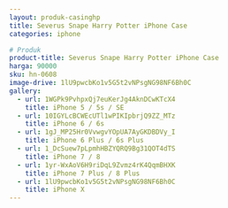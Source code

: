 ```yaml
---
layout: produk-casinghp
title: Severus Snape Harry Potter iPhone Case
categories: iphone

# Produk
product-title: Severus Snape Harry Potter iPhone Case
harga: 90000
sku: hn-0608
image-drive: 1lU9pwcbKo1v5G5t2vNPsgNG98NF6Bh0C
gallery:
  - url: 1WGPk9PvhpxQj7euKerJg4AknDCwKTcX4
    title: iPhone 5 / 5s / SE
  - url: 10IGYLcBCWEcUTl1wPIKIpbrjQ9ZZ_MTz
    title: iPhone 6 / 6s
  - url: 1gJ_MP25Hr0VvwgvYOpUA7AyGKDBDVy_I
    title: iPhone 6 Plus / 6s Plus
  - url: 1_DcSuew7pLpmhHBZYQRQ9Bg31QOT4dTS
    title: iPhone 7 / 8
  - url: 1yr-WxAoV6H9riDqL9Zvmz4rK4QqmBHXK
    title: iPhone 7 Plus / 8 Plus
  - url: 1lU9pwcbKo1v5G5t2vNPsgNG98NF6Bh0C
    title: iPhone X
---
```

